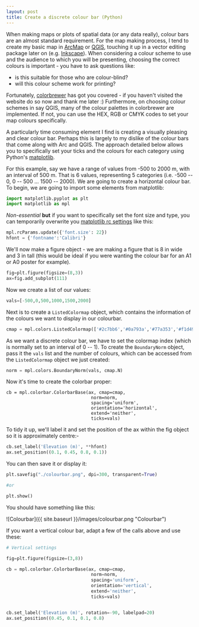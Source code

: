 ```yaml
---
layout: post
title: Create a discrete colour bar (Python)
---
```


When making maps or plots of spatial data (or any data really), colour bars are an almost standard requirement. For the map making process, I tend to create my basic map in [ArcMap](http://desktop.arcgis.com/en/arcmap/) or [QGIS](http://www.qgis.org/en/site/), touching it up in a vector editing package later on (e.g. [Inkscape](https://inkscape.org/en/)). When considering a colour scheme to use and the audience to which you will be presenting, choosing the correct colours is important - you have to ask questions like:

- is this suitable for those who are colour-blind?
- will this colour scheme work for printing?

Fortunately, [colorbrewer](http://colorbrewer2.org/) has got you covered - if you haven't visited the website do so now and thank me later :) Furthermore, on choosing colour schemes in say QGIS, many of the colour palettes in colorbrewer are implemented. If not, you can use the HEX, RGB or CMYK codes to set your map colours specifically. 


A particularly time consuming element I find is creating a visually pleasing and clear colour bar. Perhaps this is largely to my dislike of the colour bars that come along with Arc and QGIS. The approach detailed below allows you to specifically set your ticks and the colours for each category using Python's [matplotlib](http://matplotlib.org/).

For this example, say we have a range of values from -500 to 2000 m, with an interval of 500 m. That is 6 values, representing 5 categories (i.e. -500 -- 0, 0 -- 500 ... 1500 -- 2000). We are going to create a horizontal colour bar. To begin, we are going to import some elements from matplotlib:

```python
import matplotlib.pyplot as plt
import matplotlib as mpl
```

*Non-essential* **but** if you want to specifically set the font size and type, you can temporarily overwrite you [matplotlib rc settings](http://matplotlib.org/users/customizing.html) like this:

```python
mpl.rcParams.update({'font.size': 22})
hfont = {'fontname':'Calibri'}
```

We'll now make a figure object - we are making a figure that is 8 in wide and 3 in tall (this would be ideal if you were wanting the colour bar for an A1 or A0 poster for example).

```python
fig=plt.figure(figsize=(8,3))
ax=fig.add_subplot(111)
```

Now we create a list of our values:

```python
vals=[-500,0,500,1000,1500,2000]
```

Next is to create a `ListedColormap` object, which contains the information of the colours we want to display in our colourbar.

```python
cmap = mpl.colors.ListedColormap(['#2c7bb6','#0a793a','#77a353','#f1d499','#c96a33','#975114'])
```

As we want a discrete colour bar, we have to set the colormap index (which is normally set to an interval of 0 -- 1). To create the `BoundaryNorm` object, pass it the `vals` list and the number of colours, which can be accessed from the `ListedColormap` object we just created:

```python
norm = mpl.colors.BoundaryNorm(vals, cmap.N)
```

Now it's time to create the colorbar proper:

```
cb = mpl.colorbar.ColorbarBase(ax, cmap=cmap,
                                norm=norm,
                                spacing='uniform',
                                orientation='horizontal',
                                extend='neither',
                                ticks=vals)

```

To tidy it up, we'll label it and set the position of the ax within the fig object so it is approximately centre:- 

```python
cb.set_label('Elevation (m)', **hfont)
ax.set_position((0.1, 0.45, 0.8, 0.1))
```

You can then save it or display it:

```python
plt.savefig("./colourbar.png", dpi=300, transparent=True)

#or

plt.show()
```

You should have something like this:

![Colourbar]({{ site.baseurl }}/images/colourbar.png "Colourbar")

If you want a vertical colour bar, adapt a few of the calls above and use these:

```python
# Vertical settings

fig=plt.figure(figsize=(3,8))

cb = mpl.colorbar.ColorbarBase(ax, cmap=cmap,
                                norm=norm,
                                spacing='uniform',
								orientation='vertical',
                                extend='neither',
                                ticks=vals)


cb.set_label('Elevation (m)', rotation=-90, labelpad=20)
ax.set_position((0.45, 0.1, 0.1, 0.8)
```
